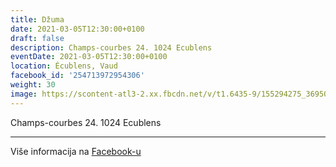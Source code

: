 ```yaml
---
title: Džuma
date: 2021-03-05T12:30:00+0100
draft: false
description: Champs-courbes 24. 1024 Ecublens
eventDate: 2021-03-05T12:30:00+0100
location: Écublens, Vaud
facebook_id: '254713972954306'
weight: 30
image: https://scontent-atl3-2.xx.fbcdn.net/v/t1.6435-9/155294275_3695079563921169_4909597834044538694_n.jpg?_nc_cat=101&ccb=1-7&_nc_sid=9e60e4&_nc_eui2=AeG8UClbWf29AU_nXjdq3EWH_4HHzzV0GSb_gcfPNXQZJh84GYNGo4_Z5Cn5-iLlSDRJM0isnap6RFoid72tsV9o&_nc_ohc=Xk0dK1n7uM0Q7kNvwHwcWFg&_nc_oc=AdmoTlhrVfi8hL70UwbxiPv2UonJTeBvq8QNZrTq3z5kFX7SWxoI4eI-NUoVVTtzY5M&_nc_zt=23&_nc_ht=scontent-atl3-2.xx&edm=ABTKTjYEAAAA&_nc_gid=aVadisoCiUUhMXeh9KywOg&oh=00_AfFDhb5Ie51_WVxocBUJsys-eom3G23r6WHHllQkh5Dl6Q&oe=683A58DB
---
```


Champs-courbes 24. 1024 Ecublens

---

Više informacija na [Facebook-u](https://facebook.com/events/254713972954306)